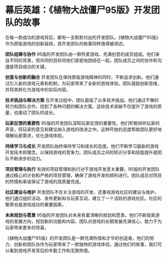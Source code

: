 # 幕后英雄：《植物大战僵尸95版》开发团队的故事

在每一款成功的游戏背后，都有一支默默付出的开发团队。《植物大战僵尸95版》作为原版游戏的创新延续，其开发团队的故事同样值得被讲述。

**团队组建与协作**
95版的开发团队由一群热爱游戏、充满创意的成员组成。他们来自不同的背景，但共同的目标将他们紧密地团结在一起。团队成员之间的协作和沟通是项目成功的关键。

**创意与创新的融合**
开发团队在保持原版游戏精神的同时，不断追求创新。他们通过引入新的游戏元素和机制，为玩家带来了全新的游戏体验。团队鼓励创新思维，并将其转化为游戏中的实际内容。

**技术挑战与解决方案**
在开发过程中，团队面临了众多技术挑战。他们通过不懈的努力和团队合作，找到了各种问题的解决方案。这些技术突破不仅提升了游戏的质量，也推动了团队的成长。

**玩家反馈的重要性**
95版的开发团队深知玩家反馈的重要性。他们积极倾听玩家的声音，将玩家的意见和建议纳入游戏的改进之中。这种开放的态度帮助团队更好地理解玩家需求，优化游戏体验。

**持续学习与成长**
开发团队始终保持学习和成长的态度。他们不断学习最新的游戏开发技术和理念，以保持游戏的竞争力。团队成员之间的知识分享和技能提升是团队不断进步的动力。

**项目管理与执行**
有效的项目管理和执行对于游戏开发至关重要。95版的开发团队通过精心的计划和严格的项目管理，确保了游戏开发的顺利进行。团队成员对项目的热情和承诺保证了游戏的高质量完成。

**社区建设与维护**
开发团队不仅关注游戏的开发，还重视游戏社区的建设与维护。他们通过组织活动、发布更新和与玩家互动，建立了一个活跃的游戏社区。社区的繁荣也是游戏成功的重要因素。

**未来规划与愿景**
95版的开发团队对未来有着清晰的规划和愿景。他们不断探索游戏的发展方向，规划新的功能和内容。团队对游戏的长期发展充满信心，致力于为玩家带来更多的惊喜。

《植物大战僵尸95版》的开发团队是一群充满热情和才华的创造者。他们的努力、创新和团队协作为玩家带来了一款独特的游戏体验。通过他们的故事，我们可以看到游戏开发背后的辛勤工作和无限热情。